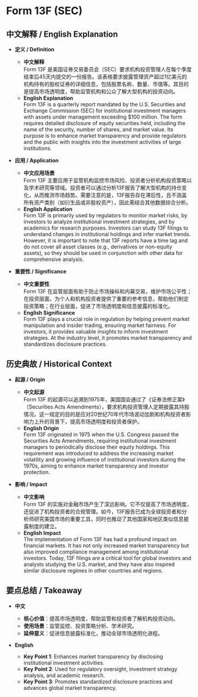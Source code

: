 # Form 13F (SEC)

## 中文解释 / English Explanation

* **定义 / Definition**  
  - **中文解释**  
    Form 13F 是美国证券交易委员会（SEC）要求机构投资管理人在每个季度结束后45天内提交的一份报告。该表格要求披露管理资产超过1亿美元的机构持有的股权证券的详细信息，包括股票名称、数量、市值等。其目的是提高市场透明度，帮助监管机构和公众了解大型机构的投资动向。  
  - **English Explanation**  
    Form 13F is a quarterly report mandated by the U.S. Securities and Exchange Commission (SEC) for institutional investment managers with assets under management exceeding $100 million. The form requires detailed disclosure of equity securities held, including the name of the security, number of shares, and market value. Its purpose is to enhance market transparency and provide regulators and the public with insights into the investment activities of large institutions.

* **应用 / Application**  
  - **中文应用场景**  
    Form 13F 主要应用于监管机构监控市场风险、投资者分析机构投资策略以及学术研究等领域。投资者可以通过分析13F报告了解大型机构的持仓变化，从而推测市场趋势。需要注意的是，13F报告存在滞后性，且不涵盖所有资产类别（如衍生品或非股权资产），因此需结合其他数据综合分析。  
  - **English Application**  
    Form 13F is primarily used by regulators to monitor market risks, by investors to analyze institutional investment strategies, and by academics for research purposes. Investors can study 13F filings to understand changes in institutional holdings and infer market trends. However, it is important to note that 13F reports have a time lag and do not cover all asset classes (e.g., derivatives or non-equity assets), so they should be used in conjunction with other data for comprehensive analysis.

* **重要性 / Significance**  
  - **中文重要性**  
    Form 13F 在监管层面有助于防止市场操纵和内幕交易，维护市场公平性；在投资层面，为个人和机构投资者提供了重要的参考信息，帮助他们制定投资策略；在行业层面，促进了市场透明度和信息披露的标准化。  
  - **English Significance**  
    Form 13F plays a crucial role in regulation by helping prevent market manipulation and insider trading, ensuring market fairness. For investors, it provides valuable insights to inform investment strategies. At the industry level, it promotes market transparency and standardizes disclosure practices.

## 历史典故 / Historical Context

* **起源 / Origin**  
  - **中文起源**  
    Form 13F 的起源可以追溯到1975年，美国国会通过了《证券法修正案》（Securities Acts Amendments），要求机构投资管理人定期披露其持股情况。这一规定的目的是应对20世纪70年代市场波动加剧和机构投资者影响力上升的背景下，提高市场透明度和投资者保护。  
  - **English Origin**  
    Form 13F originated in 1975 when the U.S. Congress passed the Securities Acts Amendments, requiring institutional investment managers to periodically disclose their equity holdings. This requirement was introduced to address the increasing market volatility and growing influence of institutional investors during the 1970s, aiming to enhance market transparency and investor protection.

* **影响 / Impact**  
  - **中文影响**  
    Form 13F 的实施对金融市场产生了深远影响。它不仅提高了市场透明度，还促进了机构投资者的合规管理。如今，13F报告已成为全球投资者和分析师研究美国市场的重要工具，同时也推动了其他国家和地区类似信息披露制度的建立。  
  - **English Impact**  
    The implementation of Form 13F has had a profound impact on financial markets. It has not only increased market transparency but also improved compliance management among institutional investors. Today, 13F filings are a critical tool for global investors and analysts studying the U.S. market, and they have also inspired similar disclosure regimes in other countries and regions.

## 要点总结 / Takeaway

* **中文**  
  - **核心价值**：提高市场透明度，帮助监管和投资者了解机构投资动向。  
  - **使用场景**：监管监控、投资策略分析、学术研究。  
  - **延伸意义**：促进信息披露标准化，推动全球市场透明化进程。  

* **English**  
  - **Key Point 1**: Enhances market transparency by disclosing institutional investment activities.  
  - **Key Point 2**: Used for regulatory oversight, investment strategy analysis, and academic research.  
  - **Key Point 3**: Promotes standardized disclosure practices and advances global market transparency.